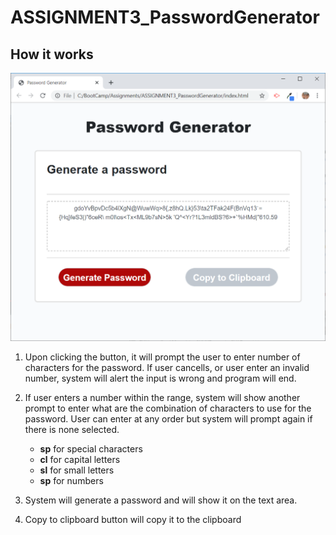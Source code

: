 # ASSIGNMENT3_PasswordGenerator

## How it works


![picture alt](assets/images/PasswordGenerator.PNG "Home Page")

1. Upon clicking the button, it will prompt the user to enter number of characters for the password. If user cancells, or user enter an invalid number, system will alert the input is wrong and program will end.

2. If user enters a number within the range, system will show another prompt to enter what are the combination of characters to use for the password. User can enter at any order but system will prompt again if there is none selected.

    -  **sp** for special characters
    -  **cl** for capital letters
    -  **sl** for small letters
    -  **sp** for numbers
    
3. System will generate a password and will show it on the text area.

4. Copy to clipboard button will copy it to the clipboard
